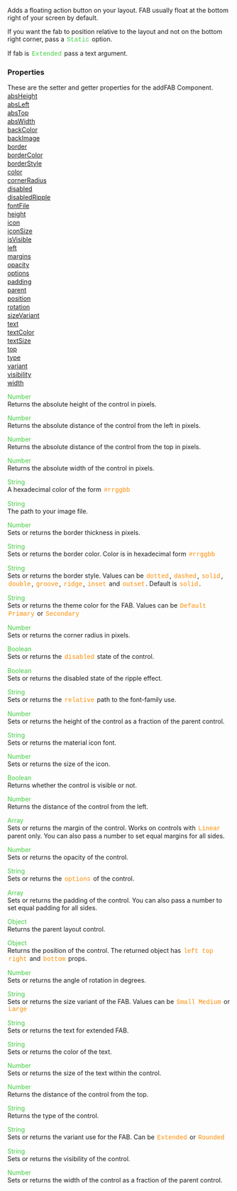 Adds a floating action button on your layout. FAB usually float at the bottom right of your screen by default.

 If you want the fab to position relative to the layout and not on the bottom right corner, pass a <span style="color:#4c4; font-family:Courier, monospace; font-size:100%; padding:0px 2px;">Static</span> option.

 If fab is <span style="color:#4c4; font-family:Courier, monospace; font-size:100%; padding:0px 2px;">Extended</span> pass a text argument.

<style>.samp { margin-top: 2px; } </style><h3>Properties</h3>These are the setter and getter properties for the addFAB Component.
<div class="samp"><a href="#absheight-0" data-transition="pop" data-rel="popup" class="ui-link">absHeight </a></div><div class="samp"><a href="#absleft-5" data-transition="pop" data-rel="popup" class="ui-link">absLeft </a></div><div class="samp"><a href="#abstop-10" data-transition="pop" data-rel="popup" class="ui-link">absTop </a></div><div class="samp"><a href="#abswidth-15" data-transition="pop" data-rel="popup" class="ui-link">absWidth </a></div><div class="samp"><a href="#backcolor-20" data-transition="pop" data-rel="popup" class="ui-link">backColor </a></div><div class="samp"><a href="#backimage-25" data-transition="pop" data-rel="popup" class="ui-link">backImage </a></div><div class="samp"><a href="#border-30" data-transition="pop" data-rel="popup" class="ui-link">border </a></div><div class="samp"><a href="#bordercolor-35" data-transition="pop" data-rel="popup" class="ui-link">borderColor </a></div><div class="samp"><a href="#borderstyle-40" data-transition="pop" data-rel="popup" class="ui-link">borderStyle </a></div><div class="samp"><a href="#color-45" data-transition="pop" data-rel="popup" class="ui-link">color </a></div><div class="samp"><a href="#cornerradius-50" data-transition="pop" data-rel="popup" class="ui-link">cornerRadius </a></div><div class="samp"><a href="#disabled-55" data-transition="pop" data-rel="popup" class="ui-link">disabled </a></div><div class="samp"><a href="#disabledripple-60" data-transition="pop" data-rel="popup" class="ui-link">disabledRipple </a></div><div class="samp"><a href="#fontfile-65" data-transition="pop" data-rel="popup" class="ui-link">fontFile </a></div><div class="samp"><a href="#height-70" data-transition="pop" data-rel="popup" class="ui-link">height </a></div><div class="samp"><a href="#icon-75" data-transition="pop" data-rel="popup" class="ui-link">icon </a></div><div class="samp"><a href="#iconsize-80" data-transition="pop" data-rel="popup" class="ui-link">iconSize </a></div><div class="samp"><a href="#isvisible-85" data-transition="pop" data-rel="popup" class="ui-link">isVisible </a></div><div class="samp"><a href="#left-90" data-transition="pop" data-rel="popup" class="ui-link">left </a></div><div class="samp"><a href="#margins-95" data-transition="pop" data-rel="popup" class="ui-link">margins </a></div><div class="samp"><a href="#opacity-100" data-transition="pop" data-rel="popup" class="ui-link">opacity </a></div><div class="samp"><a href="#options-105" data-transition="pop" data-rel="popup" class="ui-link">options </a></div><div class="samp"><a href="#padding-110" data-transition="pop" data-rel="popup" class="ui-link">padding </a></div><div class="samp"><a href="#parent-115" data-transition="pop" data-rel="popup" class="ui-link">parent </a></div><div class="samp"><a href="#position-120" data-transition="pop" data-rel="popup" class="ui-link">position </a></div><div class="samp"><a href="#rotation-125" data-transition="pop" data-rel="popup" class="ui-link">rotation </a></div><div class="samp"><a href="#sizevariant-130" data-transition="pop" data-rel="popup" class="ui-link">sizeVariant </a></div><div class="samp"><a href="#text-135" data-transition="pop" data-rel="popup" class="ui-link">text </a></div><div class="samp"><a href="#textcolor-140" data-transition="pop" data-rel="popup" class="ui-link">textColor </a></div><div class="samp"><a href="#textsize-145" data-transition="pop" data-rel="popup" class="ui-link">textSize </a></div><div class="samp"><a href="#top-150" data-transition="pop" data-rel="popup" class="ui-link">top </a></div><div class="samp"><a href="#type-155" data-transition="pop" data-rel="popup" class="ui-link">type </a></div><div class="samp"><a href="#variant-160" data-transition="pop" data-rel="popup" class="ui-link">variant </a></div><div class="samp"><a href="#visibility-165" data-transition="pop" data-rel="popup" class="ui-link">visibility </a></div><div class="samp"><a href="#width-170" data-transition="pop" data-rel="popup" class="ui-link">width </a></div>
<div data-role="popup" id="absheight-0" class="ui-content"><p><span style="color:#4c4;">Number</span><br>Returns the absolute height of the control in pixels.</p></div><div data-role="popup" id="absleft-5" class="ui-content"><p><span style="color:#4c4;">Number</span><br>Returns the absolute distance of the control from the left in pixels.</p></div><div data-role="popup" id="abstop-10" class="ui-content"><p><span style="color:#4c4;">Number</span><br>Returns the absolute distance of the control from the top in pixels.</p></div><div data-role="popup" id="abswidth-15" class="ui-content"><p><span style="color:#4c4;">Number</span><br>Returns the absolute width of the control in pixels.</p></div><div data-role="popup" id="backcolor-20" class="ui-content"><p><span style="color:#4c4;">String</span><br>A hexadecimal color of the form <span style="color:#fb8c00; font-family:Courier&#44; monospace; font-size:100%; padding:0px 2px;">#rrggbb</span></p></div><div data-role="popup" id="backimage-25" class="ui-content"><p><span style="color:#4c4;">String</span><br>The path to your image file.</p></div><div data-role="popup" id="border-30" class="ui-content"><p><span style="color:#4c4;">Number</span><br>Sets or returns the border thickness in pixels.</p></div><div data-role="popup" id="bordercolor-35" class="ui-content"><p><span style="color:#4c4;">String</span><br>Sets or returns the border color. Color is in hexadecimal form <span style="color:#fb8c00; font-family:Courier&#44; monospace; font-size:100%; padding:0px 2px;">#rrggbb</span></p></div><div data-role="popup" id="borderstyle-40" class="ui-content"><p><span style="color:#4c4;">String</span><br>Sets or returns the border style. Values can be <span style="color:#fb8c00; font-family:Courier&#44; monospace; font-size:100%; padding:0px 2px;">dotted</span>&#44; <span style="color:#fb8c00; font-family:Courier&#44; monospace; font-size:100%; padding:0px 2px;">dashed</span>&#44; <span style="color:#fb8c00; font-family:Courier&#44; monospace; font-size:100%; padding:0px 2px;">solid</span>&#44; <span style="color:#fb8c00; font-family:Courier&#44; monospace; font-size:100%; padding:0px 2px;">double</span>&#44; <span style="color:#fb8c00; font-family:Courier&#44; monospace; font-size:100%; padding:0px 2px;">groove</span>&#44; <span style="color:#fb8c00; font-family:Courier&#44; monospace; font-size:100%; padding:0px 2px;">ridge</span>&#44; <span style="color:#fb8c00; font-family:Courier&#44; monospace; font-size:100%; padding:0px 2px;">inset</span> and <span style="color:#fb8c00; font-family:Courier&#44; monospace; font-size:100%; padding:0px 2px;">outset</span>. Default is <span style="color:#fb8c00; font-family:Courier&#44; monospace; font-size:100%; padding:0px 2px;">solid</span>.</p></div><div data-role="popup" id="color-45" class="ui-content"><p><span style="color:#4c4;">String</span><br>Sets or returns the theme color for the FAB. Values can be <span style="color:#fb8c00; font-family:Courier&#44; monospace; font-size:100%; padding:0px 2px;">Default</span> <span style="color:#fb8c00; font-family:Courier&#44; monospace; font-size:100%; padding:0px 2px;">Primary</span> or <span style="color:#fb8c00; font-family:Courier&#44; monospace; font-size:100%; padding:0px 2px;">Secondary</span></p></div><div data-role="popup" id="cornerradius-50" class="ui-content"><p><span style="color:#4c4;">Number</span><br>Sets or returns the corner radius in pixels.</p></div><div data-role="popup" id="disabled-55" class="ui-content"><p><span style="color:#4c4;">Boolean</span><br>Sets or returns the <span style="color:#fb8c00; font-family:Courier&#44; monospace; font-size:100%; padding:0px 2px;">disabled</span> state of the control.</p></div><div data-role="popup" id="disabledripple-60" class="ui-content"><p><span style="color:#4c4;">Boolean</span><br>Sets or returns the disabled state of the ripple effect.</p></div><div data-role="popup" id="fontfile-65" class="ui-content"><p><span style="color:#4c4;">String</span><br>Sets or returns the <span style="color:#fb8c00; font-family:Courier&#44; monospace; font-size:100%; padding:0px 2px;">relative</span> path to the font-family use.</p></div><div data-role="popup" id="height-70" class="ui-content"><p><span style="color:#4c4;">Number</span><br>Sets or returns the height of the control as a fraction of the parent control.</p></div><div data-role="popup" id="icon-75" class="ui-content"><p><span style="color:#4c4;">String</span><br>Sets or returns the material icon font.</p></div><div data-role="popup" id="iconsize-80" class="ui-content"><p><span style="color:#4c4;">Number</span><br>Sets or returns the size of the icon.</p></div><div data-role="popup" id="isvisible-85" class="ui-content"><p><span style="color:#4c4;">Boolean</span><br>Returns whether the control is visible or not.</p></div><div data-role="popup" id="left-90" class="ui-content"><p><span style="color:#4c4;">Number</span><br>Returns the distance of the control from the left.</p></div><div data-role="popup" id="margins-95" class="ui-content"><p><span style="color:#4c4;">Array</span><br>Sets or returns the margin of the control. Works on controls with <span style="color:#fb8c00; font-family:Courier&#44; monospace; font-size:100%; padding:0px 2px;">Linear</span> parent only. You can also pass a number to set equal margins for all sides.</p></div><div data-role="popup" id="opacity-100" class="ui-content"><p><span style="color:#4c4;">Number</span><br>Sets or returns the opacity of the control.</p></div><div data-role="popup" id="options-105" class="ui-content"><p><span style="color:#4c4;">String</span><br>Sets or returns the <span style="color:#fb8c00; font-family:Courier&#44; monospace; font-size:100%; padding:0px 2px;">options</span> of the control.</p></div><div data-role="popup" id="padding-110" class="ui-content"><p><span style="color:#4c4;">Array</span><br>Sets or returns the padding of the control. You can also pass a number to set equal padding for all sides.</p></div><div data-role="popup" id="parent-115" class="ui-content"><p><span style="color:#4c4;">Object</span><br>Returns the parent layout control.</p></div><div data-role="popup" id="position-120" class="ui-content"><p><span style="color:#4c4;">Object</span><br>Returns the position of the control. The returned object has <span style="color:#fb8c00; font-family:Courier&#44; monospace; font-size:100%; padding:0px 2px;">left</span> <span style="color:#fb8c00; font-family:Courier&#44; monospace; font-size:100%; padding:0px 2px;">top</span> <span style="color:#fb8c00; font-family:Courier&#44; monospace; font-size:100%; padding:0px 2px;">right</span> and <span style="color:#fb8c00; font-family:Courier&#44; monospace; font-size:100%; padding:0px 2px;">bottom</span> props.</p></div><div data-role="popup" id="rotation-125" class="ui-content"><p><span style="color:#4c4;">Number</span><br>Sets or returns the angle of rotation in degrees.</p></div><div data-role="popup" id="sizevariant-130" class="ui-content"><p><span style="color:#4c4;">String</span><br>Sets or returns the size variant of the FAB. Values can be <span style="color:#fb8c00; font-family:Courier&#44; monospace; font-size:100%; padding:0px 2px;">Small</span> <span style="color:#fb8c00; font-family:Courier&#44; monospace; font-size:100%; padding:0px 2px;">Medium</span> or <span style="color:#fb8c00; font-family:Courier&#44; monospace; font-size:100%; padding:0px 2px;">Large</span></p></div><div data-role="popup" id="text-135" class="ui-content"><p><span style="color:#4c4;">String</span><br>Sets or returns the text for extended FAB.</p></div><div data-role="popup" id="textcolor-140" class="ui-content"><p><span style="color:#4c4;">String</span><br>Sets or returns the color of the text.</p></div><div data-role="popup" id="textsize-145" class="ui-content"><p><span style="color:#4c4;">Number</span><br>Sets or returns the size of the text within the control.</p></div><div data-role="popup" id="top-150" class="ui-content"><p><span style="color:#4c4;">Number</span><br>Returns the distance of the control from the top.</p></div><div data-role="popup" id="type-155" class="ui-content"><p><span style="color:#4c4;">String</span><br>Returns the type of the control.</p></div><div data-role="popup" id="variant-160" class="ui-content"><p><span style="color:#4c4;">String</span><br>Sets or returns the variant use for the FAB. Can be <span style="color:#fb8c00; font-family:Courier&#44; monospace; font-size:100%; padding:0px 2px;">Extended</span> or <span style="color:#fb8c00; font-family:Courier&#44; monospace; font-size:100%; padding:0px 2px;">Rounded</span></p></div><div data-role="popup" id="visibility-165" class="ui-content"><p><span style="color:#4c4;">String</span><br>Sets or returns the visibility of the control.</p></div><div data-role="popup" id="width-170" class="ui-content"><p><span style="color:#4c4;">Number</span><br>Sets or returns the width of the control as a fraction of the parent control.</p></div>
